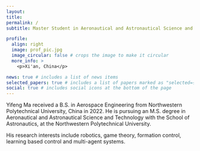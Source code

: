 ```yaml
---
layout: 
title: 
permalink: /
subtitle: Master Student in Aeronautical and Astronautical Science and Technology

profile:
  align: right
  image: prof_pic.jpg
  image_circular: false # crops the image to make it circular
  more_info: >
    <p>Xi'an, China</p>

news: true # includes a list of news items
selected_papers: true # includes a list of papers marked as "selected={true}"
social: true # includes social icons at the bottom of the page
---
```


Yifeng Ma received a B.S. in Aerospace Engineering from Northwestern Polytechnical University, China in 2022. He is pursuing an M.S. degree in Aeronautical and Astronautical Science and Technology with the School of Astronautics, at the Northwestern Polytechnical University.

His research interests include robotics, game theory, formation control, learning based control and multi-agent systems.


